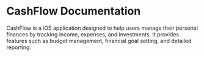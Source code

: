 #  CashFlow Documentation

CashFlow is a iOS application designed to help users manage their personal finances by tracking income, expenses, and investments. It provides features such as budget management, financial goal setting, and detailed reporting.


